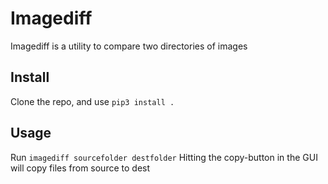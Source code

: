 # Imagediff

Imagediff is a utility to compare two directories of images

## Install

Clone the repo, and use `pip3 install .`

## Usage

Run `imagediff sourcefolder destfolder`
Hitting the copy-button in the GUI will copy files from source to dest


